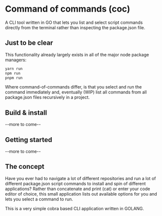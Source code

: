 # Command of commands (coc)

A CLI tool written in GO that lets you list and select script commands directly from the terminal rather than inspecting the package.json file.

## Just to be clear
This functionality already largely exists in all of the major node package managers:

```sh
yarn run
npm run
pnpm run
```

Where command-of-commands differ, is that you select and run the command immediately and, eventually (WIP) list all commands from all package.json files recursively in a project.

## Build & install
--more to come--

## Getting started
--more to come--

## The concept
Have you ever had to navigate a lot of different repositories and run a lot of different package.json script commands to install and spin of different applications? Rather than concatenate and print (cat) or enter your code editor of choice, this small application lists out available options for you and lets you select a command to run.

This is a very simple cobra based CLI application written in GOLANG.
